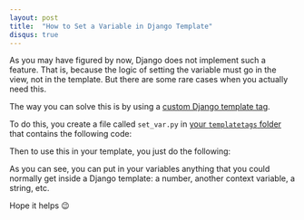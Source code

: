 ```yaml
---
layout: post
title:  "How to Set a Variable in Django Template"
disqus: true
---
```


As you may have figured by now, Django does not implement such a feature. That is, because the logic of setting the variable must go in the view, not in the template. But there are some rare cases when you actually need this.

The way you can solve this is by using a [custom Django template tag](https://docs.djangoproject.com/en/2.1/howto/custom-template-tags/#writing-custom-template-tags).

To do this, you create a file called `set_var.py` in [your `templatetags` folder](https://docs.djangoproject.com/en/2.1/howto/custom-template-tags/#code-layout) that contains the following code:

<script src="https://gist.github.com/surdu/c9970da44dcaef6b18fee40dfcbabcd3.js"></script>

Then to use this in your template, you just do the following:

<script src="https://gist.github.com/surdu/fe0e1b48661541d29156798be462f428.js"></script>

As you can see, you can put in your variables anything that you could normally get inside a Django template: a number, another context variable, a string, etc.

Hope it helps 😉
